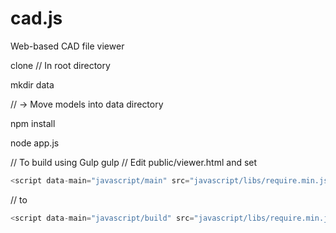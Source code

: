 cad.js
======

Web-based CAD file viewer

clone
// In root directory

mkdir data

// -> Move models into data directory

npm install

node app.js

// To build using Gulp
gulp
// Edit public/viewer.html and set
```javascript
<script data-main="javascript/main" src="javascript/libs/require.min.js"></script>
```
// to
```javascript
<script data-main="javascript/build" src="javascript/libs/require.min.js"></script>
```
